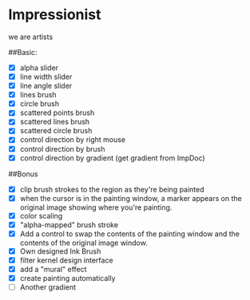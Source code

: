 Impressionist
=============

we are artists

##Basic:
- [x] alpha slider
- [x] line width slider
- [x] line angle slider
- [x] lines brush
- [x] circle brush
- [x] scattered points brush
- [x] scattered lines brush
- [x] scattered circle brush
- [x] control direction by right mouse
- [x] control direction by brush
- [x] control direction by gradient (get gradient from ImpDoc)

##Bonus
- [x] clip brush strokes to the region as they're being painted
- [x] when the cursor is in the painting window, a marker appears on the original image showing where you're painting.
- [x] color scaling
- [x] "alpha-mapped" brush stroke
- [x] Add a control to swap the contents of the painting window and the contents of the original image window.
- [x] Own designed Ink Brush
- [x] filter kernel design interface
- [x] add a "mural" effect
- [x] create painting automatically
- [ ] Another gradient
